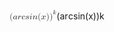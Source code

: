 <span class="katex"><span class="katex-mathml"><math xmlns="http://www.w3.org/1998/Math/MathML"><semantics><mrow><mo stretchy="false">(</mo><mi>a</mi><mi>r</mi><mi>c</mi><mi>s</mi><mi>i</mi><mi>n</mi><mo stretchy="false">(</mo><mi>x</mi><mo stretchy="false">)</mo><msup><mo stretchy="false">)</mo><mi>k</mi></msup></mrow><annotation encoding="application/x-tex">(arcsin(x))^k</annotation></semantics></math></span><span class="katex-html" aria-hidden="true"><span class="base"><span class="strut" style="height:1.099108em;vertical-align:-0.25em;"></span><span class="mopen">(</span><span class="mord mathnormal">a</span><span class="mord mathnormal" style="margin-right:0.02778em;">r</span><span class="mord mathnormal">c</span><span class="mord mathnormal">s</span><span class="mord mathnormal">i</span><span class="mord mathnormal">n</span><span class="mopen">(</span><span class="mord mathnormal">x</span><span class="mclose">)</span><span class="mclose"><span class="mclose">)</span><span class="msupsub"><span class="vlist-t"><span class="vlist-r"><span class="vlist" style="height:0.849108em;"><span style="top:-3.063em;margin-right:0.05em;"><span class="pstrut" style="height:2.7em;"></span><span class="sizing reset-size6 size3 mtight"><span class="mord mathnormal mtight" style="margin-right:0.03148em;">k</span></span></span></span></span></span></span></span></span></span></span>